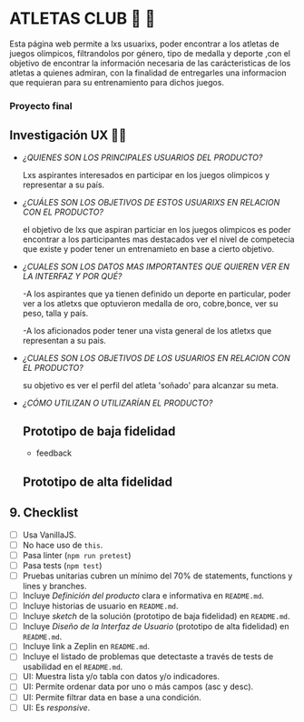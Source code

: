 # ATLETAS CLUB 🤽 🥊

Esta página web permite a lxs usuarixs, poder encontrar a los atletas de juegos olimpicos, filtrandolos por género, tipo de medalla y deporte ,con el objetivo de encontrar la información necesaria de las carácteristicas de los atletas a quienes admiran, con la finalidad de entregarles una informacion que requieran para su entrenamiento para dichos juegos.

### Proyecto final

## Investigación UX 🕵️‍♂️

- _¿QUIENES SON LOS PRINCIPALES USUARIOS DEL PRODUCTO?_

  Lxs aspirantes interesados en participar en los juegos
  olimpicos y representar a su país.

- _¿CUÁLES SON LOS OBJETIVOS DE ESTOS USUARIXS EN RELACION CON EL PRODUCTO?_

  el objetivo de lxs que aspiran particiar en los juegos olimpicos
  es poder encontrar a los participantes mas destacados ver el nivel de
  competecia que existe y poder tener un entrenamieto en base a cierto objetivo.

- _¿CUALES SON LOS DATOS MAS IMPORTANTES QUE QUIEREN VER EN LA INTERFAZ Y POR QUÉ?_

  -A los aspirantes que ya tienen definido un deporte en particular, poder ver a los atletxs que optuvieron medalla de oro, cobre,bonce, ver su
  peso, talla y país.

  -A los aficionados poder tener una vista general de los atletxs que representan a su pais.

- _¿CUALES SON LOS OBJETIVOS DE LOS USUARIOS EN RELACION CON EL PRODUCTO?_

  su objetivo es ver el perfil del atleta 'soñado' para alcanzar su meta.

- _¿CÓMO UTILIZAN O UTILIZARÍAN EL PRODUCTO?_

  ## Prototipo de baja fidelidad

  - feedback

  ## Prototipo de alta fidelidad

## 9. Checklist

- [ ] Usa VanillaJS.
- [ ] No hace uso de `this`.
- [ ] Pasa linter (`npm run pretest`)
- [ ] Pasa tests (`npm test`)
- [ ] Pruebas unitarias cubren un mínimo del 70% de statements, functions y
      lines y branches.
- [ ] Incluye _Definición del producto_ clara e informativa en `README.md`.
- [ ] Incluye historias de usuario en `README.md`.
- [ ] Incluye _sketch_ de la solución (prototipo de baja fidelidad) en
      `README.md`.
- [ ] Incluye _Diseño de la Interfaz de Usuario_ (prototipo de alta fidelidad)
      en `README.md`.
- [ ] Incluye link a Zeplin en `README.md`.
- [ ] Incluye el listado de problemas que detectaste a través de tests de
      usabilidad en el `README.md`.
- [ ] UI: Muestra lista y/o tabla con datos y/o indicadores.
- [ ] UI: Permite ordenar data por uno o más campos (asc y desc).
- [ ] UI: Permite filtrar data en base a una condición.
- [ ] UI: Es _responsive_.
